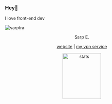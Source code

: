 ### Hey👋
I love front-end dev
<p align="left"> <img src="https://komarev.com/ghpvc/?username=sarptra&label=Profile%20views&color=0e75b6&style=flat" alt="sarptra" /> </p>

<p align="center">Sarp E.</p>
<p align="center">
  <a href="https://sarptra.com" target="_blank">website</a>
  |
  <a href="https://vpn.sarptra.com" target="_blank">my vpn service </a>
</p>

<p align="center">
  <img src="https://github-readme-stats.vercel.app/api?username=sarptra&count_private=true&show_icons=true&theme=vue-dark&hide_border=true" width="50%" height="150px" alt="stats" />
</p>
